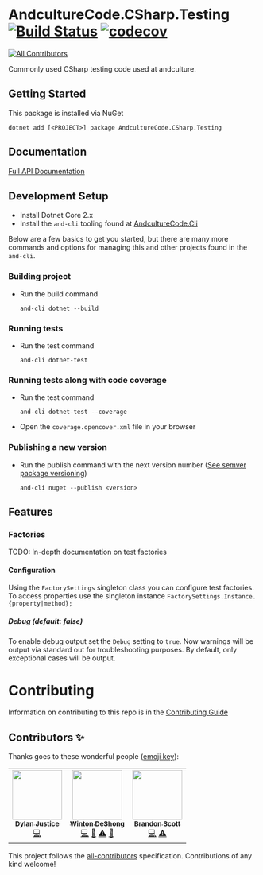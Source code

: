# AndcultureCode.CSharp.Testing [![Build Status](https://travis-ci.org/AndcultureCode/AndcultureCode.CSharp.Testing.svg?branch=master)](https://travis-ci.org/AndcultureCode/AndcultureCode.CSharp.Testing) [![codecov](https://codecov.io/gh/AndcultureCode/AndcultureCode.CSharp.Testing/branch/master/graph/badge.svg)](https://codecov.io/gh/AndcultureCode/AndcultureCode.CSharp.Testing)
<!-- ALL-CONTRIBUTORS-BADGE:START - Do not remove or modify this section -->
[![All Contributors](https://img.shields.io/badge/all_contributors-3-orange.svg?style=flat-square)](#contributors-)
<!-- ALL-CONTRIBUTORS-BADGE:END -->
Commonly used CSharp testing code used at andculture.

## Getting Started
This package is installed via NuGet
```
dotnet add [<PROJECT>] package AndcultureCode.CSharp.Testing
```

## Documentation

[Full API Documentation](src/AndcultureCode.CSharp.Testing/AndcultureCode.CSharp.Testing.md)



## Development Setup

* Install Dotnet Core 2.x
* Install the `and-cli` tooling found at [AndcultureCode.Cli](https://github.com/AndcultureCode/AndcultureCode.Cli)

Below are a few basics to get you started, but there are many more commands and options for managing this and other projects found in the `and-cli`.

### Building project
* Run the build command
    ```
    and-cli dotnet --build
    ```

### Running tests
* Run the test command
    ```
    and-cli dotnet-test
    ```

### Running tests along with code coverage
* Run the test command
    ```
    and-cli dotnet-test --coverage
    ```
* Open the `coverage.opencover.xml` file in your browser

### Publishing a new version
* Run the publish command with the next version number ([See semver package versioning](https://docs.microsoft.com/en-us/nuget/concepts/package-versioning))
    ```
    and-cli nuget --publish <version>
    ```


## Features

### Factories

TODO: In-depth documentation on test factories

#### Configuration
Using the `FactorySettings` singleton class you can configure test factories. To access properties use the singleton instance `FactorySettings.Instance.{property|method};`

##### Debug (default: false)
To enable debug output set the `Debug` setting to `true`. Now warnings will be output via standard out for troubleshooting purposes. By default, only exceptional cases will be output.

Contributing
======

Information on contributing to this repo is in the [Contributing Guide](CONTRIBUTING.md)

## Contributors ✨

Thanks goes to these wonderful people ([emoji key](https://allcontributors.org/docs/en/emoji-key)):

<!-- ALL-CONTRIBUTORS-LIST:START - Do not remove or modify this section -->
<!-- prettier-ignore-start -->
<!-- markdownlint-disable -->
<table>
  <tr>
    <td align="center"><a href="http://resume.dylanjustice.com"><img src="https://avatars.githubusercontent.com/u/22502365?v=4?s=100" width="100px;" alt=""/><br /><sub><b>Dylan Justice</b></sub></a><br /><a href="https://github.com/AndcultureCode/AndcultureCode.CSharp.Testing/commits?author=dylanjustice" title="Code">💻</a></td>
    <td align="center"><a href="http://www.winton.me/"><img src="https://avatars.githubusercontent.com/u/48424?v=4?s=100" width="100px;" alt=""/><br /><sub><b>Winton DeShong</b></sub></a><br /><a href="https://github.com/AndcultureCode/AndcultureCode.CSharp.Testing/commits?author=wintondeshong" title="Code">💻</a> <a href="https://github.com/AndcultureCode/AndcultureCode.CSharp.Testing/commits?author=wintondeshong" title="Documentation">📖</a> <a href="https://github.com/AndcultureCode/AndcultureCode.CSharp.Testing/commits?author=wintondeshong" title="Tests">⚠️</a> <a href="https://github.com/AndcultureCode/AndcultureCode.CSharp.Testing/pulls?q=is%3Apr+reviewed-by%3Awintondeshong" title="Reviewed Pull Requests">👀</a></td>
    <td align="center"><a href="https://github.com/brandongregoryscott"><img src="https://avatars.githubusercontent.com/u/11774799?v=4?s=100" width="100px;" alt=""/><br /><sub><b>Brandon Scott</b></sub></a><br /><a href="https://github.com/AndcultureCode/AndcultureCode.CSharp.Testing/commits?author=brandongregoryscott" title="Code">💻</a> <a href="https://github.com/AndcultureCode/AndcultureCode.CSharp.Testing/commits?author=brandongregoryscott" title="Tests">⚠️</a></td>
  </tr>
</table>

<!-- markdownlint-restore -->
<!-- prettier-ignore-end -->

<!-- ALL-CONTRIBUTORS-LIST:END -->

This project follows the [all-contributors](https://github.com/all-contributors/all-contributors) specification. Contributions of any kind welcome!